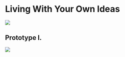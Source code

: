 

# Living With Your Own Ideas


<img src="../images/proto_inspo.jpg" />

## Prototype I.

<img src="../images/proto1_photos.jpg" />


<source src="images/proto1_video.mp4" type="video/mp4">